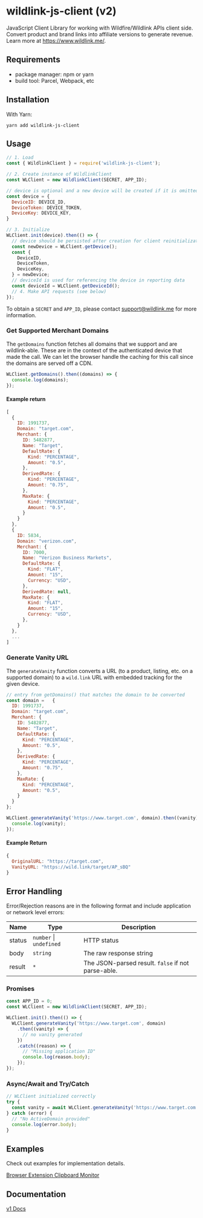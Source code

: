 # wildlink-js-client (v2)

JavaScript Client Library for working with Wildfire/Wildlink APIs client side. Convert product and brand links into affiliate versions to generate revenue. Learn more at https://www.wildlink.me/.

## Requirements

- package manager: npm or yarn
- build tool: Parcel, Webpack, etc

## Installation

With Yarn:

```
yarn add wildlink-js-client
```

## Usage

```js
// 1. Load
const { WildlinkClient } = require('wildlink-js-client');

// 2. Create instance of WildlinkClient
const WLClient = new WildlinkClient(SECRET, APP_ID);

// device is optional and a new device will be created if it is omitted
const device = {
  DeviceID: DEVICE_ID,
  DeviceToken: DEVICE_TOKEN,
  DeviceKey: DEVICE_KEY,
}

// 3. Initialize
WLClient.init(device).then(() => {
  // device should be persisted after creation for client reinitialization
  const newDevice = WLClient.getDevice();
  const {
    DeviceID,
    DeviceToken,
    DeviceKey,
  } = newDevice;
  // deviceId is used for referencing the device in reporting data
  const deviceId = WLClient.getDeviceId();
  // 4. Make API requests (see below)
});
```

To obtain a `SECRET` and `APP_ID`, please contact support@wildlink.me for more information.

### Get Supported Merchant Domains

The `getDomains` function fetches all domains that we support and are wildlink-able. These are in the context of the authenticated device that made the call. We can let the browser handle the caching for this call since the domains are served off a CDN.

```js
WLClient.getDomains().then((domains) => {
  console.log(domains);
});
```

#### Example return

```js
[
  {
    ID: 1991737,
    Domain: "target.com",
    Merchant: {
      ID: 5482877,
      Name: "Target",
      DefaultRate: {
        Kind: "PERCENTAGE",
        Amount: "0.5",
      },
      DerivedRate: {
        Kind: "PERCENTAGE",
        Amount: "0.75",
      },
      MaxRate: {
        Kind: "PERCENTAGE",
        Amount: "0.5",
      }
    }
  },
  {
    ID: 5834,
    Domain: "verizon.com",
    Merchant: {
      ID: 7000,
      Name: "Verizon Business Markets",
      DefaultRate: {
        Kind: "FLAT",
        Amount: "15",
        Currency: "USD",
      },
      DerivedRate: null,
      MaxRate: {
        Kind: "FLAT",
        Amount: "15",
        Currency: "USD",
      },
    }
  },
  ...
]
```

### Generate Vanity URL

The `generateVanity` function converts a URL (to a product, listing, etc. on a supported domain) to a `wild.link` URL with embedded tracking for the given device.

```js
// entry from getDomains() that matches the domain to be converted
const domain =   {
  ID: 1991737,
  Domain: "target.com",
  Merchant: {
    ID: 5482877,
    Name: "Target",
    DefaultRate: {
      Kind: "PERCENTAGE",
      Amount: "0.5",
    },
    DerivedRate: {
      Kind: "PERCENTAGE",
      Amount: "0.75",
    },
    MaxRate: {
      Kind: "PERCENTAGE",
      Amount: "0.5",
    }
  }
};

WLClient.generateVanity('https://www.target.com', domain).then((vanity) => {
  console.log(vanity);
});
```

#### Example Return

```js
{
  OriginalURL: "https://target.com",
  VanityURL: "https://wild.link/target/AP_sBQ"
}
```

## Error Handling

Error/Rejection reasons are in the following format and include application or network level errors:

| Name        | Type                         | Description
| -           | -                            | -
| status      | `number` \| `undefined`      | HTTP status
| body        | `string`                     | The raw response string
| result      | `*`                          | The JSON-parsed result. `false` if not parse-able.

### Promises

```js
const APP_ID = 0;
const WLClient = new WildlinkClient(SECRET, APP_ID);

WLClient.init().then(() => {
  WLClient.generateVanity('https://www.target.com', domain)
    .then((vanity) => {
      // no vanity generated
    })
    .catch((reason) => {
      // "Missing application ID"
      console.log(reason.body);
    });
});
```

### Async/Await and Try/Catch

```js
// WLClient initialized correctly
try {
  const vanity = await WLClient.generateVanity('https://www.target.com');
} catch (error) {
  // "No ActiveDomain provided"
  console.log(error.body);
}
```

## Examples

Check out examples for implementation details.

[Browser Extension Clipboard Monitor](https://github.com/wildlink/wildlink-js-client/tree/master/examples/extension/ClipboardMonitor)


## Documentation

[v1 Docs](https://github.com/wildlink/wildlink-js-client/tree/master/docs/v1)
